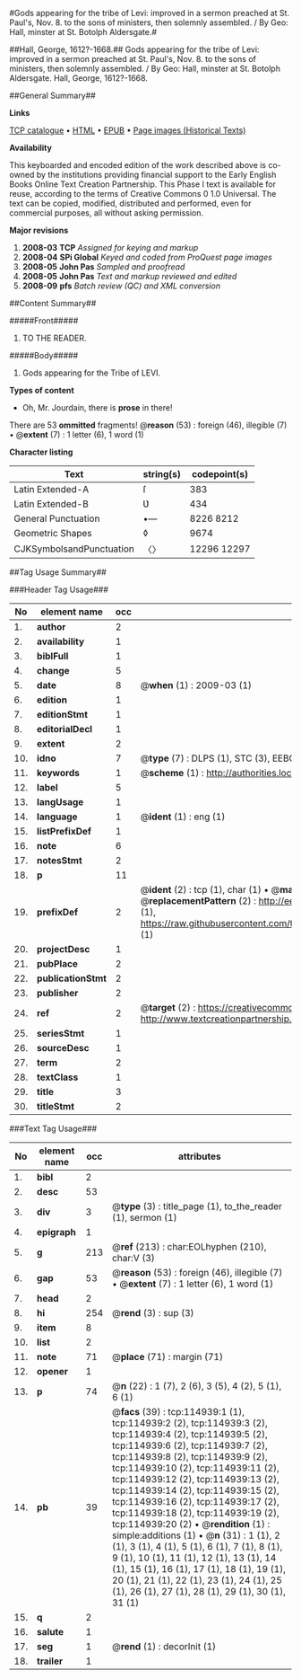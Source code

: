 #Gods appearing for the tribe of Levi: improved in a sermon preached at St. Paul's, Nov. 8. to the sons of ministers, then solemnly assembled. / By Geo: Hall, minster at St. Botolph Aldersgate.#

##Hall, George, 1612?-1668.##
Gods appearing for the tribe of Levi: improved in a sermon preached at St. Paul's, Nov. 8. to the sons of ministers, then solemnly assembled. / By Geo: Hall, minster at St. Botolph Aldersgate.
Hall, George, 1612?-1668.

##General Summary##

**Links**

[TCP catalogue](http://www.ota.ox.ac.uk/tcp/)  • 
[HTML](http://tei.it.ox.ac.uk/tcp/Texts-HTML/free/A86/A86708.html)  • 
[EPUB](http://tei.it.ox.ac.uk/tcp/Texts-EPUB/free/A86/A86708.epub) • 
[Page images (Historical Texts)](https://data.historicaltexts.jisc.ac.uk/view?pubId=eebo-99862763e&pageId=eebo-99862763e-114939-1)

**Availability**

This keyboarded and encoded edition of the
	       work described above is co-owned by the institutions
	       providing financial support to the Early English Books
	       Online Text Creation Partnership. This Phase I text is
	       available for reuse, according to the terms of Creative
	       Commons 0 1.0 Universal. The text can be copied,
	       modified, distributed and performed, even for
	       commercial purposes, all without asking permission.

**Major revisions**

1. __2008-03__ __TCP__ *Assigned for keying and markup*
1. __2008-04__ __SPi Global__ *Keyed and coded from ProQuest page images*
1. __2008-05__ __John Pas__ *Sampled and proofread*
1. __2008-05__ __John Pas__ *Text and markup reviewed and edited*
1. __2008-09__ __pfs__ *Batch review (QC) and XML conversion*

##Content Summary##

#####Front#####

1. TO THE READER.

#####Body#####

1. Gods appearing for the Tribe of LEVI.

**Types of content**

  * Oh, Mr. Jourdain, there is **prose** in there!

There are 53 **ommitted** fragments! 
 @__reason__ (53) : foreign (46), illegible (7)  •  @__extent__ (7) : 1 letter (6), 1 word (1)

**Character listing**


|Text|string(s)|codepoint(s)|
|---|---|---|
|Latin Extended-A|ſ|383|
|Latin Extended-B|Ʋ|434|
|General Punctuation|•—|8226 8212|
|Geometric Shapes|◊|9674|
|CJKSymbolsandPunctuation|〈〉|12296 12297|

##Tag Usage Summary##

###Header Tag Usage###

|No|element name|occ|attributes|
|---|---|---|---|
|1.|__author__|2||
|2.|__availability__|1||
|3.|__biblFull__|1||
|4.|__change__|5||
|5.|__date__|8| @__when__ (1) : 2009-03 (1)|
|6.|__edition__|1||
|7.|__editionStmt__|1||
|8.|__editorialDecl__|1||
|9.|__extent__|2||
|10.|__idno__|7| @__type__ (7) : DLPS (1), STC (3), EEBO-CITATION (1), PROQUEST (1), VID (1)|
|11.|__keywords__|1| @__scheme__ (1) : http://authorities.loc.gov/ (1)|
|12.|__label__|5||
|13.|__langUsage__|1||
|14.|__language__|1| @__ident__ (1) : eng (1)|
|15.|__listPrefixDef__|1||
|16.|__note__|6||
|17.|__notesStmt__|2||
|18.|__p__|11||
|19.|__prefixDef__|2| @__ident__ (2) : tcp (1), char (1)  •  @__matchPattern__ (2) : ([0-9\-]+):([0-9IVX]+) (1), (.+) (1)  •  @__replacementPattern__ (2) : http://eebo.chadwyck.com/downloadtiff?vid=$1&page=$2 (1), https://raw.githubusercontent.com/textcreationpartnership/Texts/master/tcpchars.xml#$1 (1)|
|20.|__projectDesc__|1||
|21.|__pubPlace__|2||
|22.|__publicationStmt__|2||
|23.|__publisher__|2||
|24.|__ref__|2| @__target__ (2) : https://creativecommons.org/publicdomain/zero/1.0/ (1), http://www.textcreationpartnership.org/docs/. (1)|
|25.|__seriesStmt__|1||
|26.|__sourceDesc__|1||
|27.|__term__|2||
|28.|__textClass__|1||
|29.|__title__|3||
|30.|__titleStmt__|2||


###Text Tag Usage###

|No|element name|occ|attributes|
|---|---|---|---|
|1.|__bibl__|2||
|2.|__desc__|53||
|3.|__div__|3| @__type__ (3) : title_page (1), to_the_reader (1), sermon (1)|
|4.|__epigraph__|1||
|5.|__g__|213| @__ref__ (213) : char:EOLhyphen (210), char:V (3)|
|6.|__gap__|53| @__reason__ (53) : foreign (46), illegible (7)  •  @__extent__ (7) : 1 letter (6), 1 word (1)|
|7.|__head__|2||
|8.|__hi__|254| @__rend__ (3) : sup (3)|
|9.|__item__|8||
|10.|__list__|2||
|11.|__note__|71| @__place__ (71) : margin (71)|
|12.|__opener__|1||
|13.|__p__|74| @__n__ (22) : 1 (7), 2 (6), 3 (5), 4 (2), 5 (1), 6 (1)|
|14.|__pb__|39| @__facs__ (39) : tcp:114939:1 (1), tcp:114939:2 (2), tcp:114939:3 (2), tcp:114939:4 (2), tcp:114939:5 (2), tcp:114939:6 (2), tcp:114939:7 (2), tcp:114939:8 (2), tcp:114939:9 (2), tcp:114939:10 (2), tcp:114939:11 (2), tcp:114939:12 (2), tcp:114939:13 (2), tcp:114939:14 (2), tcp:114939:15 (2), tcp:114939:16 (2), tcp:114939:17 (2), tcp:114939:18 (2), tcp:114939:19 (2), tcp:114939:20 (2)  •  @__rendition__ (1) : simple:additions (1)  •  @__n__ (31) : 1 (1), 2 (1), 3 (1), 4 (1), 5 (1), 6 (1), 7 (1), 8 (1), 9 (1), 10 (1), 11 (1), 12 (1), 13 (1), 14 (1), 15 (1), 16 (1), 17 (1), 18 (1), 19 (1), 20 (1), 21 (1), 22 (1), 23 (1), 24 (1), 25 (1), 26 (1), 27 (1), 28 (1), 29 (1), 30 (1), 31 (1)|
|15.|__q__|2||
|16.|__salute__|1||
|17.|__seg__|1| @__rend__ (1) : decorInit (1)|
|18.|__trailer__|1||
